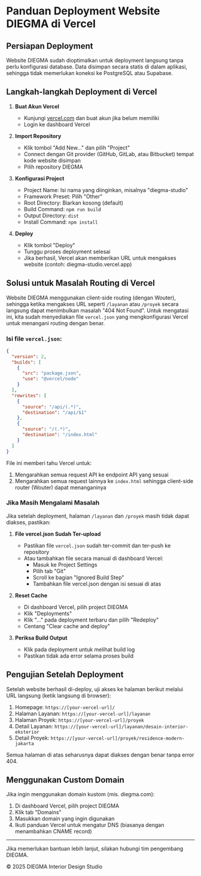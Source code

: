 # Panduan Deployment Website DIEGMA di Vercel

## Persiapan Deployment

Website DIEGMA sudah dioptimalkan untuk deployment langsung tanpa perlu konfigurasi database. Data disimpan secara statis di dalam aplikasi, sehingga tidak memerlukan koneksi ke PostgreSQL atau Supabase.

## Langkah-langkah Deployment di Vercel

1. **Buat Akun Vercel**
   - Kunjungi [vercel.com](https://vercel.com) dan buat akun jika belum memiliki
   - Login ke dashboard Vercel

2. **Import Repository**
   - Klik tombol "Add New..." dan pilih "Project"
   - Connect dengan Git provider (GitHub, GitLab, atau Bitbucket) tempat kode website disimpan
   - Pilih repository DIEGMA

3. **Konfigurasi Project**
   - Project Name: Isi nama yang diinginkan, misalnya "diegma-studio"
   - Framework Preset: Pilih "Other"
   - Root Directory: Biarkan kosong (default)
   - Build Command: `npm run build`
   - Output Directory: `dist`
   - Install Command: `npm install`

4. **Deploy**
   - Klik tombol "Deploy"
   - Tunggu proses deployment selesai
   - Jika berhasil, Vercel akan memberikan URL untuk mengakses website (contoh: diegma-studio.vercel.app)

## Solusi untuk Masalah Routing di Vercel

Website DIEGMA menggunakan client-side routing (dengan Wouter), sehingga ketika mengakses URL seperti `/layanan` atau `/proyek` secara langsung dapat menimbulkan masalah "404 Not Found". Untuk mengatasi ini, kita sudah menyediakan file `vercel.json` yang mengkonfigurasi Vercel untuk menangani routing dengan benar.

### Isi file `vercel.json`:

```json
{
  "version": 2,
  "builds": [
    {
      "src": "package.json",
      "use": "@vercel/node"
    }
  ],
  "rewrites": [
    {
      "source": "/api/(.*)",
      "destination": "/api/$1"
    },
    {
      "source": "/(.*)",
      "destination": "/index.html"
    }
  ]
}
```

File ini memberi tahu Vercel untuk:
1. Mengarahkan semua request API ke endpoint API yang sesuai
2. Mengarahkan semua request lainnya ke `index.html` sehingga client-side router (Wouter) dapat menanganinya

### Jika Masih Mengalami Masalah

Jika setelah deployment, halaman `/layanan` dan `/proyek` masih tidak dapat diakses, pastikan:

1. **File vercel.json Sudah Ter-upload**
   - Pastikan file `vercel.json` sudah ter-commit dan ter-push ke repository
   - Atau tambahkan file secara manual di dashboard Vercel:
     - Masuk ke Project Settings
     - Pilih tab "Git"
     - Scroll ke bagian "Ignored Build Step"
     - Tambahkan file vercel.json dengan isi sesuai di atas

2. **Reset Cache**
   - Di dashboard Vercel, pilih project DIEGMA
   - Klik "Deployments"
   - Klik "..." pada deployment terbaru dan pilih "Redeploy"
   - Centang "Clear cache and deploy"

3. **Periksa Build Output**
   - Klik pada deployment untuk melihat build log
   - Pastikan tidak ada error selama proses build

## Pengujian Setelah Deployment

Setelah website berhasil di-deploy, uji akses ke halaman berikut melalui URL langsung (ketik langsung di browser):

1. Homepage: `https://[your-vercel-url]/`
2. Halaman Layanan: `https://[your-vercel-url]/layanan`
3. Halaman Proyek: `https://[your-vercel-url]/proyek`
4. Detail Layanan: `https://[your-vercel-url]/layanan/desain-interior-eksterior`
5. Detail Proyek: `https://[your-vercel-url]/proyek/residence-modern-jakarta`

Semua halaman di atas seharusnya dapat diakses dengan benar tanpa error 404.

## Menggunakan Custom Domain

Jika ingin menggunakan domain kustom (mis. diegma.com):

1. Di dashboard Vercel, pilih project DIEGMA
2. Klik tab "Domains"
3. Masukkan domain yang ingin digunakan
4. Ikuti panduan Vercel untuk mengatur DNS (biasanya dengan menambahkan CNAME record)

---

Jika memerlukan bantuan lebih lanjut, silakan hubungi tim pengembang DIEGMA.

© 2025 DIEGMA Interior Design Studio